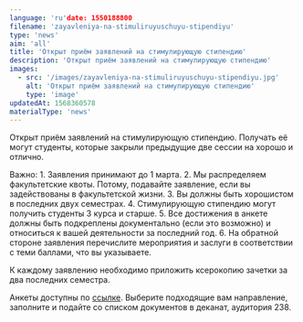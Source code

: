 ```yaml
---
language: 'ru'date: 1550188800
filename: 'zayavleniya-na-stimuliruyuschuyu-stipendiyu'
type: 'news'
aim: 'all'
title: 'Открыт приём заявлений на стимулирующую стипендию'
description: 'Открыт приём заявлений на стимулирующую стипендию'
images:
  - src: '/images/zayavleniya-na-stimuliruyuschuyu-stipendiyu.jpg'
    alt: 'Открыт приём заявлений на стимулирующую стипендию'
    type: 'image'
updatedAt: 1568360578
materialType: 'news'
---
```

Открыт приём заявлений на стимулирующую стипендию. Получать её могут студенты, которые закрыли предыдущие две сессии на хорошо и отлично.

Важно: 1. Заявления принимают до 1 марта. 2. Мы распределяем факультетские квоты. Потому, подавайте заявление, если вы задействованы в факультетской жизни. 3. Вы должны быть хорошистом в последних двух семестрах. 4. Стимулирующую стипендию могут получить студенты 3 курса и старше. 5. Все достижения в анкете должны быть подкреплены документально (если это возможно) и относиться к вашей деятельности за последний год. 6. На обратной стороне заявления перечислите мероприятия и заслуги в соответствии с теми баллами, что вы указываете.

К каждому заявлению необходимо приложить ксерокопию зачетки за два последних семестра.

Анкеты доступны по [ссылке](https://vk.com/doc24974484_492320611?hash=c317d4f3d162b34617&dl=5e0e926e99af5c0c0b). Выберите подходящие вам направление, заполните и подайте со списком документов в деканат, аудитория 238.
